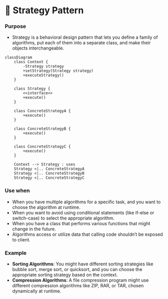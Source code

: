 # 🚀 Strategy Pattern


### Purpose

- Strategy is a behavioral design pattern that lets you define a family of algorithms, put each of them into a separate class, and make their objects interchangeable.

```mermaid
classDiagram
    class Context {
        -Strategy strategy
        +setStrategy(Strategy strategy)
        +executeStrategy()
    }

    class Strategy {
        <<interface>>
        +execute()
    }

    class ConcreteStrategyA {
        +execute()
    }

    class ConcreteStrategyB {
        +execute()
    }

    class ConcreteStrategyC {
        +execute()
    }

    Context --> Strategy : uses
    Strategy <|.. ConcreteStrategyA
    Strategy <|.. ConcreteStrategyB
    Strategy <|.. ConcreteStrategyC
```


### Use when

- When you have multiple algorithms for a specific task, and you want to choose the algorithm at runtime.
- When you want to avoid using conditional statements (like if-else or switch-case) to select the appropriate algorithm.
- When you have a class that performs various functions that might change in the future.
- Algorithms access or utilize data that calling code shouldn’t be exposed to client.

### Example

- **Sorting Algorithms**: You might have different sorting strategies like bubble sort, merge sort, or quicksort, and you can choose the appropriate sorting strategy based on the context.
- **Compression Algorithms**: A file compression program might use different compression algorithms like ZIP, RAR, or TAR, chosen dynamically at runtime.

